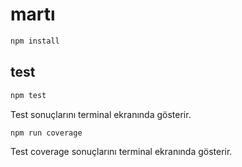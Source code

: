 # martı

```bash
npm install 
```

## test 

```bash
npm test 
```

Test sonuçlarını terminal ekranında gösterir.  

```bash
npm run coverage
```

Test coverage sonuçlarını terminal ekranında gösterir.   

